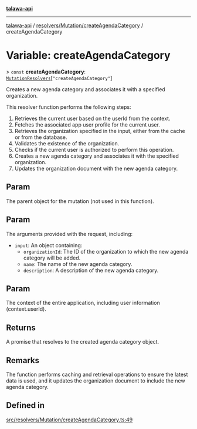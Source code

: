 [**talawa-api**](../../../../README.md)

***

[talawa-api](../../../../modules.md) / [resolvers/Mutation/createAgendaCategory](../README.md) / createAgendaCategory

# Variable: createAgendaCategory

\> `const` **createAgendaCategory**: [`MutationResolvers`](../../../../types/generatedGraphQLTypes/type-aliases/MutationResolvers.md)\[`"createAgendaCategory"`\]

Creates a new agenda category and associates it with a specified organization.

This resolver function performs the following steps:

1. Retrieves the current user based on the userId from the context.
2. Fetches the associated app user profile for the current user.
3. Retrieves the organization specified in the input, either from the cache or from the database.
4. Validates the existence of the organization.
5. Checks if the current user is authorized to perform this operation.
6. Creates a new agenda category and associates it with the specified organization.
7. Updates the organization document with the new agenda category.

## Param

The parent object for the mutation (not used in this function).

## Param

The arguments provided with the request, including:
  - `input`: An object containing:
    - `organizationId`: The ID of the organization to which the new agenda category will be added.
    - `name`: The name of the new agenda category.
    - `description`: A description of the new agenda category.

## Param

The context of the entire application, including user information (context.userId).

## Returns

A promise that resolves to the created agenda category object.

## Remarks

The function performs caching and retrieval operations to ensure the latest data is used,
and it updates the organization document to include the new agenda category.

## Defined in

[src/resolvers/Mutation/createAgendaCategory.ts:49](https://github.com/PalisadoesFoundation/talawa-api/blob/3a5276aff43f5de4f7fab3ec9683a420dcdc7a06/src/resolvers/Mutation/createAgendaCategory.ts#L49)
